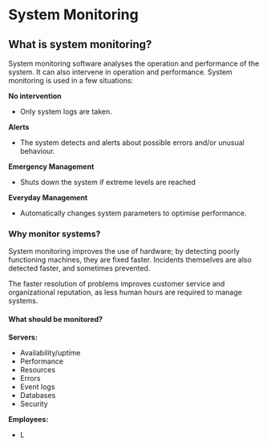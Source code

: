 # System Monitoring

## What is system monitoring?

System monitoring software analyses the operation and performance of the system. It can also intervene in operation and performance. System monitoring is used in a few situations:

**No intervention**
- Only system logs are taken.

**Alerts**
- The system detects and alerts about possible errors and/or unusual behaviour.

**Emergency Management**
- Shuts down the system if extreme levels are reached

**Everyday Management**
- Automatically changes system parameters to optimise performance.

### Why monitor systems?

System monitoring improves the use of hardware; by detecting poorly functioning machines, they are fixed faster. Incidents themselves are also detected faster, and sometimes prevented.

The faster resolution of problems improves customer service and organizational reputation, as less human hours are required to manage systems.

#### What should be monitored?

**Servers:**
- Availability/uptime
- Performance
- Resources
- Errors
- Event logs
- Databases
- Security

**Employees:**
- L
